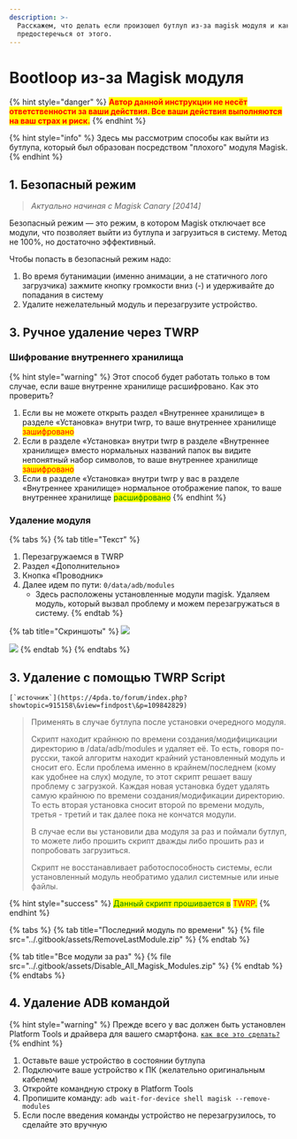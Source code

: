 ```yaml
---
description: >-
  Расскажем, что делать если произошел бутлуп из-за magisk модуля и как
  предостеречься от этого.
---
```


# Bootloop из-за Magisk модуля

{% hint style="danger" %}
<mark style="color:red;">**Автор данной инструкции не несёт ответственности за ваши действия. Все ваши действия выполняются на ваш страх и риск.**</mark>
{% endhint %}

{% hint style="info" %}
Здесь мы рассмотрим способы как выйти из бутлупа, который был образован посредством "плохого" модуля Magisk.
{% endhint %}



## 1. Безопасный режим

> _Актуально начиная с Magisk Canary \[20414]_

Безопасный режим — это режим, в котором Magisk отключает все модули, что позволяет выйти из бутлупа и загрузиться в систему. Метод не 100%, но достаточно эффективный.

Чтобы попасть в безопасный режим надо:

1. Во время бутанимации (именно анимации, а не статичного лого загрузчика) зажмите кнопку громкости вниз (-) и удерживайте до попадания в систему
2. Удалите нежелательный модуль и перезагрузите устройство.



## 3. Ручное удаление через TWRP

### Шифрование внутреннего хранилища <a href="#esli-vashe-vnutrennee-khranilishe-zashifrovano-to-etot-metod-vam-ne-podoidyot." id="esli-vashe-vnutrennee-khranilishe-zashifrovano-to-etot-metod-vam-ne-podoidyot."></a>

{% hint style="warning" %}
Этот способ будет работать только в том случае, если ваше внутренне хранилище расшифровано. Как это проверить?

1. Если вы не можете открыть раздел «Внутреннее хранилище» в разделе «Установка» внутри twrp, то ваше внутреннее хранилище <mark style="color:red;">зашифровано</mark>
2. Если в разделе «Установка» внутри twrp в разделе «Внутреннее хранилище» вместо нормальных названий папок вы видите непонятный набор символов, то ваше внутреннее хранилище <mark style="color:red;">зашифровано</mark>
3. Если в разделе «Установка» внутри twrp у вас в разделе «Внутреннее хранилище» нормальное отображение папок, то ваше внутреннее хранилище <mark style="color:green;">расшифровано</mark>
{% endhint %}



### Удаление модуля

{% tabs %}
{% tab title="Текст" %}
1. Перезагружаемся в TWRP
2. Раздел «Дополнительно»
3. Кнопка «Проводник»
4. Далее идем по пути: `0/data/adb/modules`
   * Здесь расположены установленные модули magisk. Удаляем модуль, который вызвал проблему и можем перезагружаться в систему.
{% endtab %}

{% tab title="Скриншоты" %}
![](https://telegra.ph/file/9327a71c66dffbc2383f0.jpg)

![](https://telegra.ph/file/3a45d9d8d35797eff4945.jpg)
{% endtab %}
{% endtabs %}



## 3. Удаление с помощью TWRP Script

``[`источник`](https://4pda.to/forum/index.php?showtopic=915158\&view=findpost\&p=109842829)``

> Применять в случае бутлупа после установки очередного модуля.
>
> Скрипт находит крайнюю по времени создания/модифицикации директорию в /data/adb/modules и удаляет её. То есть, говоря по-русски, такой алгоритм находит крайний установленный модуль и сносит его. Если проблема именно в крайнем/последнем (кому как удобнее на слух) модуле, то этот скрипт решает вашу проблему с загрузкой. Каждая новая установка будет удалять самую крайнюю по времени создания/модификации директорию. То есть вторая установка сносит второй по времени модуль, третья - третий и так далее пока не кончатся модули.
>
> В случае если вы установили два модуля за раз и поймали бутлуп, то можете либо прошить скрипт дважды либо прошить раз и попробовать загрузиться.
>
> Скрипт не восстанавливает работоспособность системы, если установленный модуль необратимо удалил системные или иные файлы.

{% hint style="success" %}
<mark style="color:green;">Данный скрипт прошивается в</mark> <mark style="color:red;">TWRP</mark><mark style="color:green;">.</mark>
{% endhint %}

{% tabs %}
{% tab title="Последний модуль по времени" %}
{% file src="../.gitbook/assets/RemoveLastModule.zip" %}
{% endtab %}

{% tab title="Все модули за раз" %}
{% file src="../.gitbook/assets/Disable_All_Magisk_Modules.zip" %}
{% endtab %}
{% endtabs %}



## 4. Удаление ADB командой

{% hint style="warning" %}
Прежде всего у вас должен быть установлен Platform Tools и драйвера для вашего смартфона. [`как все это сделать?`](use-adb-with-pc.md)
{% endhint %}

1. Оставьте ваше устройство в состоянии бутлупа
2. Подключите ваше устройство к ПК (желательно оригинальным кабелем)
3. Откройте командную строку в Platform Tools
4. Пропишите команду: `adb wait-for-device shell magisk --remove-modules`&#x20;
5. Если после введения команды  устройство не перезагрузилось, то сделайте это вручную
